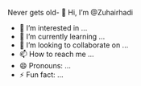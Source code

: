 Never gets old- 👋 Hi, I’m @Zuhairhadi
- 👀 I’m interested in ...
- 🌱 I’m currently learning ...
- 💞️ I’m looking to collaborate on ...
- 📫 How to reach me ...
- 😄 Pronouns: ...
- ⚡ Fun fact: ...

<!---
Zuhairhadi/Zuhairhadi is a ✨ special ✨ repository because its `README.md` (this file) appears on your GitHub profile.
You can click the Preview link to take a look at your changes.
--->
